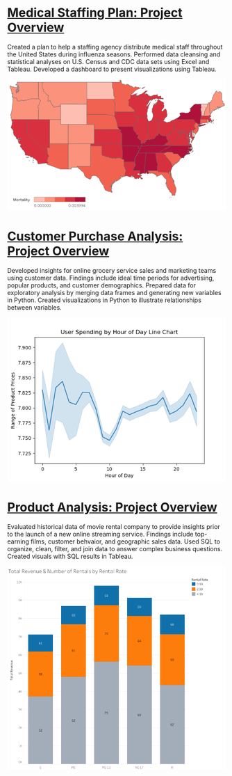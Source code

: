 # [Medical Staffing Plan: Project Overview](https://ke177409.github.io/Kara-Evans/Projects/Medical-Staffing-Plan)
Created a plan to help a staffing agency distribute medical staff throughout the United States during influenza seasons.
Performed data cleansing and statistical analyses on U.S. Census and CDC data sets using Excel and Tableau.
Developed a dashboard to present visualizations using Tableau.

![](/images/map_mortality.png)

# [Customer Purchase Analysis: Project Overview](https://ke177409.github.io/Kara-Evans/Projects/Customer-Purchase-Analysis)
Developed insights for online grocery service sales and marketing teams using customer data. Findings include ideal time periods for advertising, popular products, and customer demographics. Prepared data for exploratory analysis by merging data frames and generating new variables in Python. Created visualizations in Python to illustrate relationships between variables.

![](/images/line_prices_orders_hour.png)

# [Product Analysis: Project Overview](https://ke177409.github.io/Kara-Evans/Projects/Product-Analysis)
Evaluated historical data of movie rental company to provide insights prior to the launch of a new online streaming service. Findings include top-earning films, customer behvaior, and geographic sales data. Used SQL to organize, clean, filter, and join data to answer complex business questions. Created visuals with SQL results in Tableau.

![](/images/Total_Revenue_Rentals_Rating.png)

